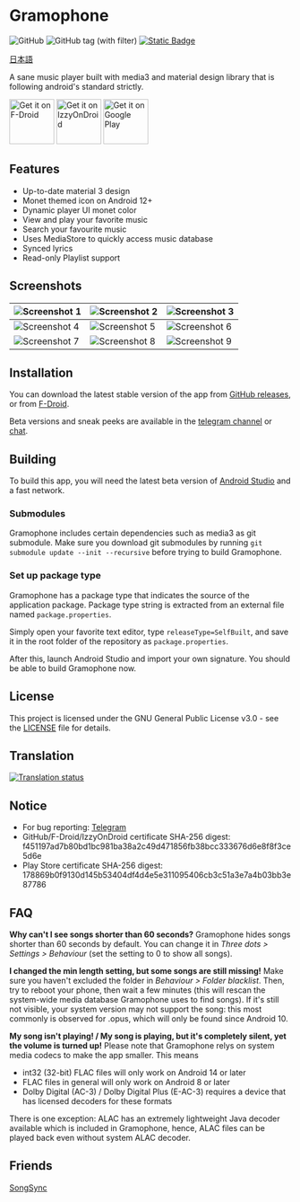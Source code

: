 # Gramophone
![GitHub](https://img.shields.io/github/license/FoedusProgramme/Gramophone?style=flat-square&logoColor=white&labelColor=black&color=white)
![GitHub tag (with filter)](https://img.shields.io/github/v/tag/FoedusProgramme/Gramophone?style=flat-square&logoColor=white&labelColor=black&color=white)
[![Static Badge](https://img.shields.io/badge/Telegram-Content?style=flat-square&logo=telegram&logoColor=black&color=white)](https://t.me/AkaneDev)

[日本語](./readme_ja.md)

A sane music player built with media3 and material design library that is following android's standard strictly.

[<img src="https://fdroid.gitlab.io/artwork/badge/get-it-on.png"
     alt="Get it on F-Droid"
     height="80">](https://f-droid.org/packages/org.akanework.gramophone/)
[<img src="https://gitlab.com/IzzyOnDroid/repo/-/raw/master/assets/IzzyOnDroid.png" alt="Get it on IzzyOnDroid" height="80">](https://apt.izzysoft.de/fdroid/index/apk/org.akanework.gramophone)
[<img src="https://play.google.com/intl/en_us/badges/images/generic/en-play-badge.png" alt="Get it on Google Play" height="80">](https://play.google.com/store/apps/details?id=org.akanework.gramophone&utm_source=github.com&utm_campaign=readme)

## Features
- Up-to-date material 3 design
- Monet themed icon on Android 12+
- Dynamic player UI monet color
- View and play your favorite music
- Search your favourite music
- Uses MediaStore to quickly access music database
- Synced lyrics
- Read-only Playlist support

## Screenshots
| ![Screenshot 1](https://raw.githubusercontent.com/FoedusProgramme/Gramophone/beta/fastlane/metadata/android/en-US/images/phoneScreenshots/screenshot_1.jpg) | ![Screenshot 2](https://raw.githubusercontent.com/FoedusProgramme/Gramophone/beta/fastlane/metadata/android/en-US/images/phoneScreenshots/screenshot_2.jpg) | ![Screenshot 3](https://raw.githubusercontent.com/FoedusProgramme/Gramophone/beta/fastlane/metadata/android/en-US/images/phoneScreenshots/screenshot_3.jpg) |
|------------------------------------------------------------------------------------------------------------------------------------------------------|------------------------------------------------------------------------------------------------------------------------------------------------------|------------------------------------------------------------------------------------------------------------------------------------------------------|
| ![Screenshot 4](https://raw.githubusercontent.com/FoedusProgramme/Gramophone/beta/fastlane/metadata/android/en-US/images/phoneScreenshots/screenshot_4.jpg) | ![Screenshot 5](https://raw.githubusercontent.com/FoedusProgramme/Gramophone/beta/fastlane/metadata/android/en-US/images/phoneScreenshots/screenshot_5.jpg) | ![Screenshot 6](https://raw.githubusercontent.com/FoedusProgramme/Gramophone/beta/fastlane/metadata/android/en-US/images/phoneScreenshots/screenshot_6.jpg) |
| ![Screenshot 7](https://raw.githubusercontent.com/FoedusProgramme/Gramophone/beta/fastlane/metadata/android/en-US/images/phoneScreenshots/screenshot_7.jpg) | ![Screenshot 8](https://raw.githubusercontent.com/FoedusProgramme/Gramophone/beta/fastlane/metadata/android/en-US/images/phoneScreenshots/screenshot_8.jpg) | ![Screenshot 9](https://raw.githubusercontent.com/FoedusProgramme/Gramophone/beta/fastlane/screenshot_9.jpg) |


## Installation
You can download the latest stable version of the app from [GitHub releases](https://github.com/FoedusProgramme/Gramophone/releases/latest), or from [F-Droid](https://f-droid.org/packages/org.akanework.gramophone/).

Beta versions and sneak peeks are available in the [telegram channel](https://t.me/FoedusProgramme) or [chat](https://t.me/FoedusDiscussion).

## Building
To build this app, you will need the latest beta version of [Android Studio](https://developer.android.com/studio) and a fast network.

### Submodules

Gramophone includes certain dependencies such as media3 as git submodule. Make sure you download git submodules by running `git submodule update --init --recursive` before trying to build Gramophone.

### Set up package type
Gramophone has a package type that indicates the source of the application package. Package type string is extracted from an external file named `package.properties`.

Simply open your favorite text editor, type `releaseType=SelfBuilt`, and save it in the root folder of the repository as `package.properties`.

After this, launch Android Studio and import your own signature. You should be able to build Gramophone now.

## License
This project is licensed under the GNU General Public License v3.0 - see the [LICENSE](https://github.com/FoedusProgramme/Gramophone/blob/beta/LICENSE) file for details.

## Translation
<a href="https://hosted.weblate.org/engage/gramophone/">
<img src="https://hosted.weblate.org/widget/gramophone/strings-xml/horizontal-auto.svg" alt="Translation status" />
</a>

## Notice
- For bug reporting: [Telegram](https://t.me/FoedusDiscussion)
- GitHub/F-Droid/IzzyOnDroid certificate SHA-256 digest: f451197ad7b80bd1bc981ba38a2c49d471856fb38bcc333676d6e8f8f3ce5d6e
- Play Store certificate SHA-256 digest: 178869b0f9130d145b53404df4d4e5e311095406cb3c51a3e7a4b03bb3e87786

## FAQ

**Why can't I see songs shorter than 60 seconds?**
Gramophone hides songs shorter than 60 seconds by default. You can change it in _Three dots > Settings > Behaviour_ (set the setting to 0 to show all songs).

**I changed the min length setting, but some songs are still missing!**
Make sure you haven't excluded the folder in _Behaviour > Folder blacklist_.
Then, try to reboot your phone, then wait a few minutes (this will rescan the system-wide media database Gramophone uses to find songs).
If it's still not visible, your system version may not support the song: this most commonly is observed for .opus, which will only be found since Android 10.

**My song isn't playing! / My song is playing, but it's completely silent, yet the volume is turned up!**
Please note that Gramophone relys on system media codecs to make the app smaller. This means
- int32 (32-bit) FLAC files will only work on Android 14 or later
- FLAC files in general will only work on Android 8 or later
- Dolby Digital (AC-3) / Dolby Digital Plus (E-AC-3) requires a device that has licensed decoders for these formats

There is one exception: ALAC has an extremely lightweight Java decoder available which is included in Gramophone, hence, ALAC files can be played back even without system ALAC decoder.

## Friends
[SongSync](https://github.com/lambada10/songsync)
